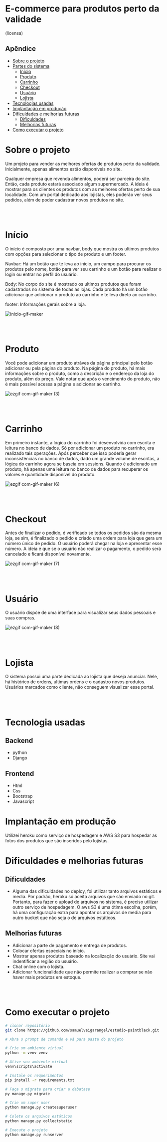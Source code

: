 # E-commerce para produtos perto da validade
(licensa)

## Apêndice
* [Sobre o projeto](#sobre-o-projeto)
* [Partes do sistema](#partes-do-sistema)
    * [Início](#início)
    * [Produto](#produto)
    * [Carrinho](#carrinho)
    * [Checkout](#checkout)
    * [Usuário](#usuário)
    * [Lojista](#lojista)
* [Tecnologias usadas](#tecnologias-usadas)
* [Implantação em produção](#implantação-em-produção)
* [Dificuldades e melhorias futuras](#dificuldades-e-melhorias-futuras)
    * [Dificuldades](#dificuldades)
    * [Melhorias futuras](#melhorias-futuras)
* [Como executar o projeto](#como-executar-o-projeto)
# Sobre o projeto

Um projeto para vender as melhores ofertas de produtos perto da validade. Inicialmente, apenas alimentos estão disponíveis no site. 

Qualquer empresa que revenda alimentos, poderá ser parceira do site. Então, cada produto estará associado algum supermercado. A ideia é mostrar para os clientes os produtos com as melhores ofertas perto de sua localidade. Com um portal dedicado aos lojistas, eles poderão ver seus pedidos, além de poder cadastrar novos produtos no site.



<br></br>
# Início

O início é composto por uma navbar, body que mostra os ultimos produtos com opções para selecionar o tipo de produto e um footer.

Navbar: Há um botão que te leva ao inicio, um campo para procurar os produtos pelo nome, botão para ver seu carrinho e um botão para realizar o login ou entrar no perfil do usuário.

Body: No corpo do site é mostrado os ultimos produtos que foram cadastrados no sistema de todas as lojas. Cada produto há um botão adicionar que adicionar o produto ao carrinho e te leva direto ao carrinho.

footer: Informações gerais sobre a loja.

![inicio-gif-maker](https://user-images.githubusercontent.com/82840278/191866288-2724a833-4b72-4ba5-914e-3b22f6a76dfd.gif)


<br></br>
# Produto
Você pode adicionar um produto atráves da página principal pelo botão adicionar ou pela página do produto. Na página do produto, há mais informações sobre o produto, como a descrição e o endereço da loja do produto, além do preço. Vale notar que após o vencimento do produto, não é mais possível acessa a página e adicionar ao carrinho.

![ezgif com-gif-maker (3)](https://user-images.githubusercontent.com/82840278/191866856-c3972e69-9831-4cd7-ac6b-69de7f85a93a.gif)

<br></br>
# Carrinho
Em primeiro instante, a lógica do carrinho foi desenvolvida com escrita e leitura no banco de dados. Só por adicionar um produto no carrinho, era realizado tais operações. Após perceber que isso poderia gerar inconsistências no banco de dados, dado um grande volume de escritas, a lógica do carrinho agora se baseia em sessions. Quando é adicionado um produto, há apenas uma leitura no banco de dados para recuperar os valores e quantidade disponível do produto.

![ezgif com-gif-maker (6)](https://user-images.githubusercontent.com/82840278/191868334-036bf727-4a0c-4b4b-995a-7b7c5890c806.gif)




<br></br>
# Checkout
Antes de finalizar o pedido, é verificado se todos os pedidos são da mesma loja, se sim, é finalizado o pedido e criado uma ordem para loja que gera um número único de pedido. O usuário poderá chegar na loja e apresentar esse número. A ideia é que se o usuário não realizar o pagamento, o pedido será cancelado e ficará disponível novamente.

![ezgif com-gif-maker (7)](https://user-images.githubusercontent.com/82840278/191868615-170744e2-818b-4dfb-aa5c-15b7011cbdc4.gif)

<br></br>
# Usuário
O usuário dispõe de uma interface para visualizar seus dados pessoais e suas compras.

![ezgif com-gif-maker (8)](https://user-images.githubusercontent.com/82840278/191869031-b103164a-6da0-4362-86cf-3ca08d4c32ed.gif)

<br></br>
# Lojista
O sistema possui uma parte dedicada ao lojista que deseja anunciar. Nele, há histórico de ordens, ultimas ordens e o cadastro novos produtos. Usuários marcados como cliente, não conseguem visualizar esse portal. 

<br></br>
# Tecnologia usadas
## Backend
- python
- Django
## Frontend
- Html
- Css
- Bootstrap
- Javascript

# Implantação em produção
Utilizei heroku como serviço de hospedagem e AWS S3 para hospedar as fotos dos produtos que são inseridos pelo lojistas. 

# Dificuldades e melhorias futuras
## Dificuldades
- Alguma das dificuldades no deploy, foi utilizar tanto arquivos estáticos e media. Por padrão, heroku só aceita arquivos que são enviado no git. Portanto, para fazer o upload de arquivos no sistema, é preciso utilizar outro serviço de hospedagem. O aws S3 é uma ótima escolha, porém, há uma configuração extra para apontar os arquivos de media para outro bucket que não seja o de arquivos estáticos. 

## Melhorias futuras
- Adicionar a parte de pagamento e entrega de produtos.
- Colocar ofertas especiais no início.
- Mostrar apenas produtos baseado na localização do usuário. Site vai indentificar a região do usuário.
- Chat online com o lojista.
- Adicionar funcionalidade que não permite realizar a comprar se não haver mais produtos em estoque.

<br></br>
# Como executar o projeto
```bash
# clonar repositório
git clone https://github.com/samuelveigarangel/estudio-paintblack.git

# Abra o prompt de comando e vá para pasta do projeto

# Crie um ambiente virtual
python -m venv venv

# Ative seu ambiente virtual
venv\scripts\activate

# Instale os requerimentos 
pip install -r requirements.txt

# Faça o migrate para criar a dabatase
py manage.py migrate

# Crie um super user
python manage.py createsuperuser

# Colete os arquivos estáticos
python manage.py collectstatic

# Execute o projeto 
python manage.py runserver

```